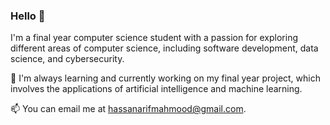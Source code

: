 ### Hello 👋

I'm a final year computer science student with a passion for exploring different areas of computer science, including software development, data science, and cybersecurity.

🌱 I'm always learning and currently working on my final year project, which involves the applications of artificial intelligence and machine learning.

📫 You can email me at [hassanarifmahmood@gmail.com](mailto:hassanarifmahmood@gmail.com).
